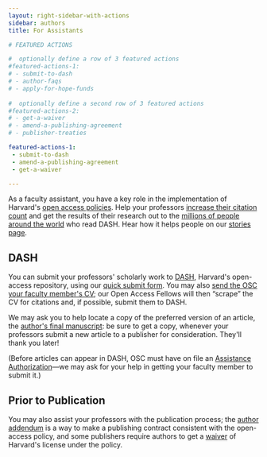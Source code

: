 ```yaml
---
layout: right-sidebar-with-actions
sidebar: authors
title: For Assistants

# FEATURED ACTIONS

#  optionally define a row of 3 featured actions
#featured-actions-1:
# - submit-to-dash
# - author-faqs
# - apply-for-hope-funds
  
#  optionally define a second row of 3 featured actions
#featured-actions-2:
# - get-a-waiver
# - amend-a-publishing-agreement
# - publisher-treaties

featured-actions-1:
 - submit-to-dash
 - amend-a-publishing-agreement
 - get-a-waiver

---
```


As a faculty assistant, you have a key role in the implementation of Harvard's [open access policies]({{site.baseurl}}/policies/). Help your professors [increase their citation count](http://www.openoasis.org/index.php?option=com_content&view=article&id=560&Itemid=391) and get the results of their research out to the [millions of people around the world](https://osc.hul.harvard.edu/dash/mydash?v=geomap&t=1&gi=alldash) who read DASH. Hear how it helps people on our [stories page](https://osc.hul.harvard.edu/dash/stories).

## DASH

You can submit your professors' scholarly work to [DASH](http://dash.harvard.edu/), Harvard's open-access repository, using our [quick submit form](https://osc.hul.harvard.edu/dash/quicksubmit). You may also [send the OSC your faculty member's CV](mailto:{{site.email}}?subject=Faculty%20CV); our Open Access Fellows will then “scrape” the CV for citations and, if possible, submit them to DASH. 

We may ask you to help locate a copy of the preferred version of an article, the [author's final manuscript]({{site.baseurl}}/authors/faq/#final-manuscript): be sure to get a copy, whenever your professors submit a new article to a publisher for consideration. They'll thank you later!

(Before articles can appear in DASH, OSC must have on file an [Assistance Authorization](https://osc.hul.harvard.edu/dash/proxy/webform)&mdash;we may ask for your help in getting your faculty member to submit it.)

## Prior to Publication

You may also assist your professors with the publication process; the [author addendum](https://osc.hul.harvard.edu/dash/addendum-generator) is a way to make a publishing contract consistent with the open-access policy, and some publishers require authors to get a [waiver](https://osc.hul.harvard.edu/dash/authors/waiver/generate) of Harvard's license under the policy.
